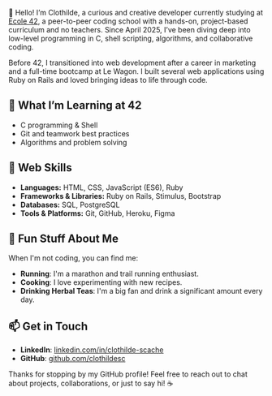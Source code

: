 👋 Hello! I’m Clothilde, a curious and creative developer currently studying at [École 42](https://42.fr), a peer-to-peer coding school with a hands-on, project-based curriculum and no teachers. Since April 2025, I’ve been diving deep into low-level programming in C, shell scripting, algorithms, and collaborative coding.

Before 42, I transitioned into web development after a career in marketing and a full-time bootcamp at Le Wagon. I built several web applications using Ruby on Rails and loved bringing ideas to life through code.

## 🧠 What I’m Learning at 42
- C programming & Shell
- Git and teamwork best practices
- Algorithms and problem solving
 
## 🌟 Web Skills

- **Languages:** HTML, CSS, JavaScript (ES6), Ruby
- **Frameworks & Libraries:** Ruby on Rails, Stimulus, Bootstrap
- **Databases:** SQL, PostgreSQL
- **Tools & Platforms:** Git, GitHub, Heroku, Figma

## 🎉 Fun Stuff About Me

When I'm not coding, you can find me:
- **Running**: I'm a marathon and trail running enthusiast.
- **Cooking**: I love experimenting with new recipes.
- **Drinking Herbal Teas**: I'm a big fan and drink a significant amount every day.

## 📫 Get in Touch

- **LinkedIn**: [linkedin.com/in/clothilde-scache](https://linkedin.com/in/clothilde-scache)
- **GitHub**: [github.com/clothildesc](https://github.com/clothildesc)

Thanks for stopping by my GitHub profile! Feel free to reach out to chat about projects, collaborations, or just to say hi! ☕

